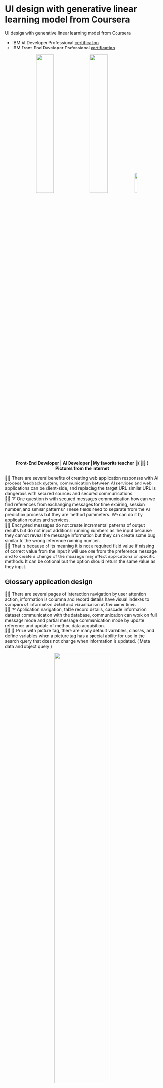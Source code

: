 # UI design with generative linear learning model from Coursera
UI design with generative linear learning model from Coursera

* IBM AI Developer Professional [certification]( https://coursera.org/share/95fa5c2bf36ea52759dcabc50e1a81b0 )
* IBM Front-End Developer Professional [certification]( https://coursera.org/share/b6a39450002ea820b057a60286aa3356 )  

<p align="center" width="100%">
    <img width="34%" src="https://github.com/jkaewprateep/UI_design_with_generative_linear_learning_model_from_Coursera/blob/main/Frontend%20instructor.png">
    <img width="34%" src="https://github.com/jkaewprateep/UI_design_with_generative_linear_learning_model_from_Coursera/blob/main/AI%20instructor.png">
    <img width="12.77%" src="https://github.com/jkaewprateep/UI_design_with_generative_linear_learning_model_from_Coursera/blob/main/09.jpg"> </br>
    <b> Front-End Developer | AI Developer | My favorite teacher 💃( 👩‍🏫 ) </b> </br>
    <b> Pictures from the Internet </b> </br>
</p>

🧸💬 There are several benefits of creating web application responses with AI process feedback system, communication between AI services and web applications can be client-side, and replacing the target URL similar URL is dangerous with secured sources and secured communications. </br>
🐑💬 ➰ One question is with secured messages communication how can we find references from exchanging messages for time expiring, session number, and similar patterns? These fields need to separate from the AI prediction process but they are method parameters. We can do it by application routes and services. </br>
🐐💬 Encrypted messages do not create incremental patterns of output results but do not input additional running numbers as the input because they cannot reveal the message information but they can create some bug similar to the wrong reference running number. </br>
🦭💬 That is because of its meaning it is not a required field value if missing of correct value from the input it will use one from the preference message and to create a change of the message may affect applications or specific methods. It can be optional but the option should return the same value as they input. </br>

## Glossary application design

🧸💬 There are several pages of interaction navigation by user attention action, information is columna and record details have visual indexes to compare of information detail and visualization at the same time. </br>
🐑💬 ➰ Application navigation, table record details, cascade information dataset communication with the database, communication can work on full message mode and partial message communication mode by update reference and update of method data acquisition. </br>
👧💬 🎈 Price with picture tag, there are many default variables, classes, and define variables when a picture tag has a special ability for use in the search query that does not change when information is updated. ( Meta data and object query ) </br>


<p align="center" width="100%">
    <img width="60%" src="https://github.com/jkaewprateep/UI_design_with_generative_linear_learning_model_from_Coursera/blob/main/Glossary%20application%20design.png"> </br>
    <b> Glossary application design </b> </br>
</p>

## Customer search application design

<p align="center" width="100%">
    <img width="60%" src="https://github.com/jkaewprateep/UI_design_with_generative_linear_learning_model_from_Coursera/blob/main/Customer%20serach%20application%20design.png"> </br>
    <b> Customer search application design </b> </br>
</p>

Text mirror or indexes - 🐑💬 ➰ a simple trick for name as text search by smaller and larger group members.
* PIK - KIP ~ 🧸💬 K is unique number character
* ICE - ECI
* NOD - DON
* ING - GNI ~ 🧸💬 G is moderate character

Summarize of category number - 🐑💬 ➰ a simple trick for multiple criteria in small to medium group members, The unique group number assigned remains unique with regular and some unique numbers.
* 5 - 6 : 11 ~ 🧸💬 Divide by 2 or divide by 3 has remains you need to use the lookup table.
* 7 - 9 : 16
* 13 - 21 : 34 ~ 🧸💬 Divide by 3 has remain you need to use a lookup table.
* 13 - 5 : 18

Statistics expression can use LLM information in speech by using Graph visualization - 🐑💬 ➰ a simple trick for visualization you need to define label and value fields.

## LLM Chat application

<p align="center" width="100%">
    <img width="40%" src="https://github.com/jkaewprateep/UI_design_with_generative_linear_learning_model_from_Coursera/blob/main/LLM%20-%20chat%201.png">
    <img width="40%" src="https://github.com/jkaewprateep/UI_design_with_generative_linear_learning_model_from_Coursera/blob/main/LLM%20-%20chat%202.png"> </br>
    <b> LLM Chat application </b> </br>
</p>

### Simple request-response

```
from sentiment_analysis import sentiment_analyzer
import json
import requests

response = sentiment_analyzer("🧸💬 There are 10 principles of DekDee ... ")

url = "https://sn-watson-sentiment-bert.labs.skills.network/v1/watson.runtime.nlp.v1/NlpService/SentimentPredict"
headers = {"grpc-metadata-mm-model-id": "sentiment_aggregated-bert-workflow_lang_multi_stock"}
myobj = { "raw_document": { "text": "as987da-6s2d aweadsa" } }
response = requests.post(url, json = myobj, headers=headers)
print(response.status_code)

myobj = { "raw_document": { "text": "Testing this application for error handling" } }
response = requests.post(url, json = myobj, headers=headers)
print(response.status_code)
print(response)
```

### Sample response

```
>>
{'emotionPredictions': [{'emotion': {'anger': 0.010162572, 'disgust': 0.51078576, 'fear': 0.025222138, 
'joy': 0.77610445, 'sadness': 0.061564375}, 'target': '', 
'emotionMentions': [{'span': {'begin': 0, 'end': 40, 'text': '🧸💬 There are 10 principles of DekDee ...'}, 
'emotion': {'anger': 0.010162572, 'disgust': 0.51078576, 'fear': 0.025222138, 'joy': 0.77610445, 'sadness': 0.061564375}}]}],
'producerId': {'name': 'Ensemble Aggregated Emotion Workflow', 'version': '0.0.1'}}
```

## Logicals assignment application design

<p align="center" width="100%">
    <img width="60%" src="https://github.com/jkaewprateep/UI_design_with_generative_linear_learning_model_from_Coursera/blob/main/Logical%20assignment%20application%20design.png"> </br>
    <b> Logicals assignment application design </b> </br>
</p>

## NLP emotion detection application

<p align="center" width="100%">
    <img width="60%" src="https://github.com/jkaewprateep/UI_design_with_generative_linear_learning_model_from_Coursera/blob/main/NLP%20-%20emotion%20detection.png"> </br>
    <b> NLP emotion detection application </b> </br>
</p>

### Transformer
```
from transformers import AutoTokenizer, AutoModelForSeq2SeqLM

# Step 3: Choosing a model
model_name = "meta-llama/Meta-Llama-Guard-2-8B";
# model_name = "facebook/blenderbot-400M-distill"

# Step 4: Fetch the model and initialize a tokenizer
# Load model (download on first run and reference local installation for consequent runs)
model = AutoModelForSeq2SeqLM.from_pretrained(model_name);
tokenizer = AutoTokenizer.from_pretrained(model_name);

# Step 5.1: Keeping track of conversation history
conversation_history = [];

# Step 5.2: Encoding the conversation history
history_string = "\n".join(conversation_history);

# Step 5.3: Fetch prompt from user
input_text ="hello, how are you doing?"

# Step 5.4: Tokenization of user prompt and chat history
inputs = tokenizer.encode_plus(history_string, input_text, return_tensors="pt")
print(inputs)

# Step 5.5: Generate output from the model
outputs = model.generate(**inputs)
print(outputs)

# Step 5.6: Decode output
response = tokenizer.decode(outputs[0], skip_special_tokens=True).strip()
print(response)

# Step 5.7: Update conversation history
conversation_history.append(input_text)
conversation_history.append(response)
print(conversation_history)

# Step 6: Repeat
while True:
    # Create conversation history string
    history_string = "\n".join(conversation_history)

    # Get the input data from the user
    input_text = input("> ")

    # Tokenize the input text and history
    inputs = tokenizer.encode_plus(history_string, input_text, return_tensors="pt")

    # Generate the response from the model
    outputs = model.generate(**inputs)

    # Decode the response
    response = tokenizer.decode(outputs[0], skip_special_tokens=True).strip()
    
    print(response)

    # Add interaction to conversation history
    conversation_history.append(input_text)
    conversation_history.append(response)
```

## NLP image to text application

<p align="center" width="100%">
    <img width="60%" src="https://github.com/jkaewprateep/UI_design_with_generative_linear_learning_model_from_Coursera/blob/main/NLP%20image%20to%20text.png"> </br>
    <b> NLP image to text application </b> </br>
</p>

### Server

```
@app.route('/speech-to-text', methods=['POST'])
def speech_to_text_route():
    print("processing speech-to-text")
    audio_binary = request.data # Get the user's speech from their request
    text = speech_to_text(audio_binary) # Call speech_to_text function to transcribe the speech

    # Return the response back to the user in JSON format
    response = app.response_class(
        response=json.dumps({'text': text}),
        status=200,
        mimetype='application/json'
    )
    print(response)
    print(response.data)
    return response
```

## NLP image object detection

<p align="center" width="100%">
    <img width="60%" src="https://github.com/jkaewprateep/UI_design_with_generative_linear_learning_model_from_Coursera/blob/main/image_region_detection.png"> </br>
    <b> NLP image object detection </b> </br>
</p>

## Voice assistance

<p align="center" width="100%">
    <img width="60%" src="https://github.com/jkaewprateep/UI_design_with_generative_linear_learning_model_from_Coursera/blob/main/Voice%20assistance.png"> </br>
    <b> Voice assistance </b> </br>
</p>

### App.js

```
from flask import Flask, render_template            # newly added
from flask_cors import CORS                         # newly added

from transformers import AutoModelForSeq2SeqLM      # newly added
from transformers import AutoTokenizer              # newly added

from flask import request                           # newly added
import json                                         # newly added

"""""""""""""""""""""""""""""""""""""""""""""""""""""
MODEL DEFINED
"""""""""""""""""""""""""""""""""""""""""""""""""""""
model_name = "facebook/blenderbot-400M-distill"
model = AutoModelForSeq2SeqLM.from_pretrained(model_name)
tokenizer = AutoTokenizer.from_pretrained(model_name)
conversation_history = []

"""""""""""""""""""""""""""""""""""""""""""""""""""""
EXPECTED MESSAGE
"""""""""""""""""""""""""""""""""""""""""""""""""""""
expected_message = {
    'prompt': 'message'
}

app = Flask(__name__)
CORS(app);                                          # newly added
```

### App.js - routes banana

```
@app.route('/bananas')
def bananas():
    return '🍌 This page has bananas!'
```

### App.js - routes chatbots

```
@app.route('/chatbot', methods=['POST'])
def handle_prompt():
    # Read prompt from HTTP request body
    data = request.get_data(as_text=True)
    data = json.loads(data)
    input_text = data['prompt']

    # Create conversation history string
    history = "\n".join(conversation_history)

    # Tokenize the input text and history
    inputs = tokenizer.encode_plus(history, input_text, return_tensors="pt")

    # Generate the response from the model
    outputs = model.generate(**inputs, max_length= 60)  # max_length will acuse model to crash at some point as history grows

    # Decode the response
    response = tokenizer.decode(outputs[0], skip_special_tokens=True).strip()

    # Add interaction to conversation history
    conversation_history.append(input_text)
    conversation_history.append(response)

    return response
```

## Sign-up form application design

<p align="center" width="100%">
    <img width="60%" src="https://github.com/jkaewprateep/UI_design_with_generative_linear_learning_model_from_Coursera/blob/main/signup%20form%20application%20design.png"> </br>
    <b> Sign-up form application design </b> </br>
</p>
